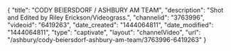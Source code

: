 {
    "title": "CODY BEIERSDORF \/ ASHBURY AM TEAM",
    "description": "Shot and Edited by Riley Erickson\/Videograss.",
    "channelid": "3763996",
    "videoid": "6419263",
    "date_created": "1444064811",
    "date_modified": "1444064811",
    "type": "captivate",
    "layout": "channelVideo",
    "url": "\/ashbury\/cody-beiersdorf-ashbury-am-team\/3763996-6419263"
}